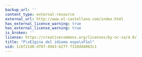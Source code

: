 ```yaml
---
backup_url: ''
content_type: external-resource
external_url: http://www.el-castellano.com/index.html
has_external_licence_warning: true
has_external_license_warning: true
is_broken: ''
license: https://creativecommons.org/licenses/by-nc-sa/4.0/
title: "P\xE1gina del idioma espa\xF1ol"
uid: 1cbf21d8-df8f-4943-b27f-f310dd4063c1
---
```

